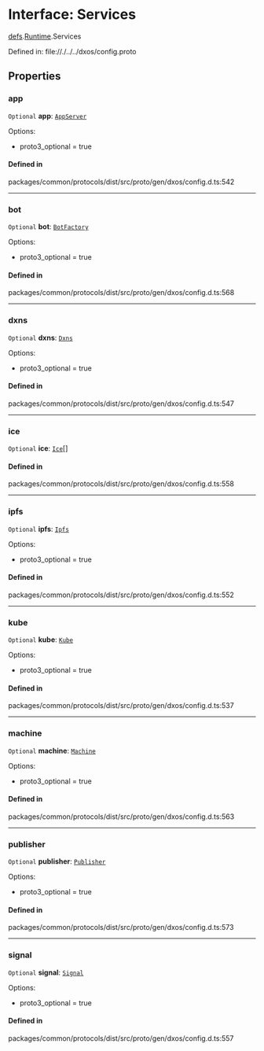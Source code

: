 # Interface: Services

[defs](../modules/dxos_config.defs.md).[Runtime](../modules/dxos_config.defs.Runtime.md).Services

Defined in:
  file://./../../dxos/config.proto

## Properties

### app

 `Optional` **app**: [`AppServer`](dxos_config.defs.Runtime.Services.AppServer.md)

Options:
  - proto3_optional = true

#### Defined in

packages/common/protocols/dist/src/proto/gen/dxos/config.d.ts:542

___

### bot

 `Optional` **bot**: [`BotFactory`](dxos_config.defs.Runtime.Services.BotFactory.md)

Options:
  - proto3_optional = true

#### Defined in

packages/common/protocols/dist/src/proto/gen/dxos/config.d.ts:568

___

### dxns

 `Optional` **dxns**: [`Dxns`](dxos_config.defs.Runtime.Services.Dxns.md)

Options:
  - proto3_optional = true

#### Defined in

packages/common/protocols/dist/src/proto/gen/dxos/config.d.ts:547

___

### ice

 `Optional` **ice**: [`Ice`](dxos_config.defs.Runtime.Services.Ice.md)[]

#### Defined in

packages/common/protocols/dist/src/proto/gen/dxos/config.d.ts:558

___

### ipfs

 `Optional` **ipfs**: [`Ipfs`](dxos_config.defs.Runtime.Services.Ipfs.md)

Options:
  - proto3_optional = true

#### Defined in

packages/common/protocols/dist/src/proto/gen/dxos/config.d.ts:552

___

### kube

 `Optional` **kube**: [`Kube`](dxos_config.defs.Runtime.Services.Kube-1.md)

Options:
  - proto3_optional = true

#### Defined in

packages/common/protocols/dist/src/proto/gen/dxos/config.d.ts:537

___

### machine

 `Optional` **machine**: [`Machine`](dxos_config.defs.Runtime.Services.Machine.md)

Options:
  - proto3_optional = true

#### Defined in

packages/common/protocols/dist/src/proto/gen/dxos/config.d.ts:563

___

### publisher

 `Optional` **publisher**: [`Publisher`](dxos_config.defs.Runtime.Services.Publisher.md)

Options:
  - proto3_optional = true

#### Defined in

packages/common/protocols/dist/src/proto/gen/dxos/config.d.ts:573

___

### signal

 `Optional` **signal**: [`Signal`](dxos_config.defs.Runtime.Services.Signal.md)

Options:
  - proto3_optional = true

#### Defined in

packages/common/protocols/dist/src/proto/gen/dxos/config.d.ts:557
